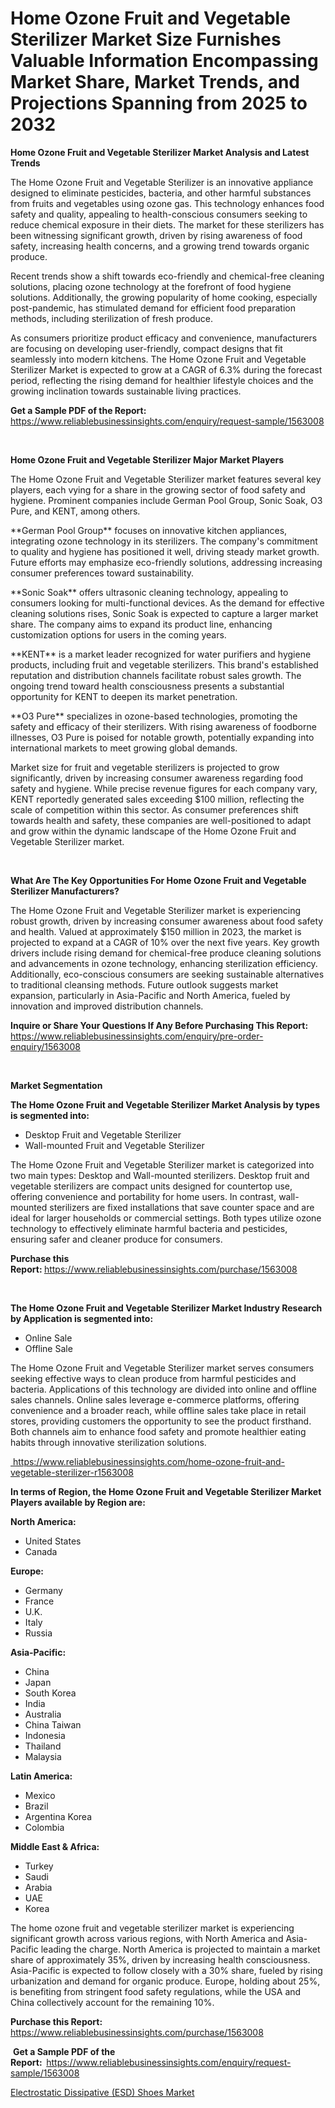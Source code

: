 <p><h1>Home Ozone Fruit and Vegetable Sterilizer Market Size Furnishes Valuable Information Encompassing Market Share, Market Trends, and Projections Spanning from 2025 to 2032</h1></p><p><strong>Home Ozone Fruit and Vegetable Sterilizer Market Analysis and Latest Trends</strong></p>
<p><p>The Home Ozone Fruit and Vegetable Sterilizer is an innovative appliance designed to eliminate pesticides, bacteria, and other harmful substances from fruits and vegetables using ozone gas. This technology enhances food safety and quality, appealing to health-conscious consumers seeking to reduce chemical exposure in their diets. The market for these sterilizers has been witnessing significant growth, driven by rising awareness of food safety, increasing health concerns, and a growing trend towards organic produce.</p><p>Recent trends show a shift towards eco-friendly and chemical-free cleaning solutions, placing ozone technology at the forefront of food hygiene solutions. Additionally, the growing popularity of home cooking, especially post-pandemic, has stimulated demand for efficient food preparation methods, including sterilization of fresh produce. </p><p>As consumers prioritize product efficacy and convenience, manufacturers are focusing on developing user-friendly, compact designs that fit seamlessly into modern kitchens. The Home Ozone Fruit and Vegetable Sterilizer Market is expected to grow at a CAGR of 6.3% during the forecast period, reflecting the rising demand for healthier lifestyle choices and the growing inclination towards sustainable living practices.</p></p>
<p><strong>Get a Sample PDF of the Report:&nbsp;</strong> <a href="https://www.reliablebusinessinsights.com/enquiry/request-sample/1563008?utm_campaign=2221&utm_medium=2&utm_source=Github&utm_content=ia&utm_term=09022025&utm_id=home-ozone-fruit-and-vegetable-sterilizer">https://www.reliablebusinessinsights.com/enquiry/request-sample/1563008</a></p>
<p>&nbsp;</p>
<p><strong>Home Ozone Fruit and Vegetable Sterilizer Major Market Players</strong></p>
<p><p>The Home Ozone Fruit and Vegetable Sterilizer market features several key players, each vying for a share in the growing sector of food safety and hygiene. Prominent companies include German Pool Group, Sonic Soak, O3 Pure, and KENT, among others.</p><p>**German Pool Group** focuses on innovative kitchen appliances, integrating ozone technology in its sterilizers. The company's commitment to quality and hygiene has positioned it well, driving steady market growth. Future efforts may emphasize eco-friendly solutions, addressing increasing consumer preferences toward sustainability.</p><p>**Sonic Soak** offers ultrasonic cleaning technology, appealing to consumers looking for multi-functional devices. As the demand for effective cleaning solutions rises, Sonic Soak is expected to capture a larger market share. The company aims to expand its product line, enhancing customization options for users in the coming years.</p><p>**KENT** is a market leader recognized for water purifiers and hygiene products, including fruit and vegetable sterilizers. This brand's established reputation and distribution channels facilitate robust sales growth. The ongoing trend toward health consciousness presents a substantial opportunity for KENT to deepen its market penetration.</p><p>**O3 Pure** specializes in ozone-based technologies, promoting the safety and efficacy of their sterilizers. With rising awareness of foodborne illnesses, O3 Pure is poised for notable growth, potentially expanding into international markets to meet growing global demands.</p><p>Market size for fruit and vegetable sterilizers is projected to grow significantly, driven by increasing consumer awareness regarding food safety and hygiene. While precise revenue figures for each company vary, KENT reportedly generated sales exceeding $100 million, reflecting the scale of competition within this sector. As consumer preferences shift towards health and safety, these companies are well-positioned to adapt and grow within the dynamic landscape of the Home Ozone Fruit and Vegetable Sterilizer market.</p></p>
<p>&nbsp;</p>
<p><strong>What Are The Key Opportunities For Home Ozone Fruit and Vegetable Sterilizer Manufacturers?</strong></p>
<p><p>The Home Ozone Fruit and Vegetable Sterilizer market is experiencing robust growth, driven by increasing consumer awareness about food safety and health. Valued at approximately $150 million in 2023, the market is projected to expand at a CAGR of 10% over the next five years. Key growth drivers include rising demand for chemical-free produce cleaning solutions and advancements in ozone technology, enhancing sterilization efficiency. Additionally, eco-conscious consumers are seeking sustainable alternatives to traditional cleansing methods. Future outlook suggests market expansion, particularly in Asia-Pacific and North America, fueled by innovation and improved distribution channels.</p></p>
<p><strong>Inquire or Share Your Questions If Any Before Purchasing This Report:</strong> <a href="https://www.reliablebusinessinsights.com/enquiry/pre-order-enquiry/1563008?utm_campaign=2221&utm_medium=2&utm_source=Github&utm_content=ia&utm_term=09022025&utm_id=home-ozone-fruit-and-vegetable-sterilizer">https://www.reliablebusinessinsights.com/enquiry/pre-order-enquiry/1563008</a></p>
<p>&nbsp;</p>
<p><strong>Market Segmentation</strong></p>
<p><strong>The Home Ozone Fruit and Vegetable Sterilizer Market Analysis by types is segmented into:</strong></p>
<p><ul><li>Desktop Fruit and Vegetable Sterilizer</li><li>Wall-mounted Fruit and Vegetable Sterilizer</li></ul></p>
<p><p>The Home Ozone Fruit and Vegetable Sterilizer market is categorized into two main types: Desktop and Wall-mounted sterilizers. Desktop fruit and vegetable sterilizers are compact units designed for countertop use, offering convenience and portability for home users. In contrast, wall-mounted sterilizers are fixed installations that save counter space and are ideal for larger households or commercial settings. Both types utilize ozone technology to effectively eliminate harmful bacteria and pesticides, ensuring safer and cleaner produce for consumers.</p></p>
<p><strong>Purchase this Report:&nbsp;</strong><a href="https://www.reliablebusinessinsights.com/purchase/1563008?utm_campaign=2221&utm_medium=2&utm_source=Github&utm_content=ia&utm_term=09022025&utm_id=home-ozone-fruit-and-vegetable-sterilizer">https://www.reliablebusinessinsights.com/purchase/1563008</a></p>
<p>&nbsp;</p>
<p><strong>The Home Ozone Fruit and Vegetable Sterilizer Market Industry Research by Application is segmented into:</strong></p>
<p><ul><li>Online Sale</li><li>Offline Sale</li></ul></p>
<p><p>The Home Ozone Fruit and Vegetable Sterilizer market serves consumers seeking effective ways to clean produce from harmful pesticides and bacteria. Applications of this technology are divided into online and offline sales channels. Online sales leverage e-commerce platforms, offering convenience and a broader reach, while offline sales take place in retail stores, providing customers the opportunity to see the product firsthand. Both channels aim to enhance food safety and promote healthier eating habits through innovative sterilization solutions.</p></p>
<p><a href="https://www.reliablebusinessinsights.com/home-ozone-fruit-and-vegetable-sterilizer-r1563008?utm_campaign=2221&utm_medium=2&utm_source=Github&utm_content=ia&utm_term=09022025&utm_id=home-ozone-fruit-and-vegetable-sterilizer">&nbsp;https://www.reliablebusinessinsights.com/home-ozone-fruit-and-vegetable-sterilizer-r1563008</a></p>
<p><strong>In terms of Region, the Home Ozone Fruit and Vegetable Sterilizer Market Players available by Region are:</strong></p>
<p>
    <p> <strong> North America: </strong>
        <ul>
            <li>United States</li>
            <li>Canada</li>
        </ul>
        </p> 
    <p> <strong> Europe: </strong>
        <ul>
            <li>Germany</li>
            <li>France</li>
            <li>U.K.</li>
            <li>Italy</li>
            <li>Russia</li>
        </ul>
        </p> 
    <p> <strong> Asia-Pacific: </strong>
        <ul>
            <li>China</li>
            <li>Japan</li>
            <li>South Korea</li>
            <li>India</li>
            <li>Australia</li>
            <li>China Taiwan</li>
            <li>Indonesia</li>
            <li>Thailand</li>
            <li>Malaysia</li>
        </ul>
        </p> 
    <p> <strong> Latin America: </strong>
        <ul>
            <li>Mexico</li>
            <li>Brazil</li>
            <li>Argentina Korea</li>
            <li>Colombia</li>
        </ul>
        </p> 
    <p> <strong> Middle East & Africa: </strong>
        <ul>
            <li>Turkey</li>
            <li>Saudi</li>
            <li>Arabia</li>
            <li>UAE</li>
            <li>Korea</li>
        </ul>
    </p>
    </p>
<p><p>The home ozone fruit and vegetable sterilizer market is experiencing significant growth across various regions, with North America and Asia-Pacific leading the charge. North America is projected to maintain a market share of approximately 35%, driven by increasing health consciousness. Asia-Pacific is expected to follow closely with a 30% share, fueled by rising urbanization and demand for organic produce. Europe, holding about 25%, is benefiting from stringent food safety regulations, while the USA and China collectively account for the remaining 10%.</p></p>
<p><strong>Purchase this Report: </strong><a href="https://www.reliablebusinessinsights.com/purchase/1563008?utm_campaign=2221&utm_medium=2&utm_source=Github&utm_content=ia&utm_term=09022025&utm_id=home-ozone-fruit-and-vegetable-sterilizer">https://www.reliablebusinessinsights.com/purchase/1563008</a></p>
<p>&nbsp;<strong>Get a Sample PDF of the Report:&nbsp;&nbsp;</strong><a href="https://www.reliablebusinessinsights.com/enquiry/request-sample/1563008?utm_campaign=2221&utm_medium=2&utm_source=Github&utm_content=ia&utm_term=09022025&utm_id=home-ozone-fruit-and-vegetable-sterilizer">https://www.reliablebusinessinsights.com/enquiry/request-sample/1563008</a></p>
<p><strong></strong></p>
<p><p><a href="https://github.com/klindsey95/Market-Research-Report-List-1/blob/main/electrostatic-dissipative-esd-shoes-market.md?utm_campaign=2221&utm_medium=2&utm_source=Github&utm_content=ia&utm_term=09022025&utm_id=home-ozone-fruit-and-vegetable-sterilizer">Electrostatic Dissipative (ESD) Shoes Market</a></p></p>